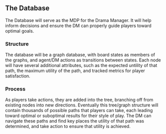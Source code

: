 ## The Database

The Database will serve as the MDP for the Drama Manager. It will help inform decisions and ensure the DM can properly guide players toward optimal goals.

### Structure
The database will be a graph database, with board states as members of the graphs, and agent/DM actions as transitions between states. Each node will have several additional attributes, such as the expected untility of that path, the maximum utility of the path, and tracked metrics for player satisfaction.

### Process

As players take actions, they are added into the tree, branching off from existing nodes into new directions. Eventually this tree/graph structure will contain thousands of possible paths that players can take, each leading toward optimal or suboptimal results for their style of play. The DM can navigate these paths and find key places the utility of that path was determined, and take action to ensure that utility is achieved. 